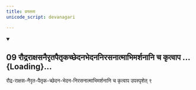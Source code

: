 ```yaml
---
title: प्रयतता
unicode_script: devanagari

---
```

<div class="js_include" includetitle="false" newlevelforh1="2" unfilled url="/vedAH_yajuH/taittirIyam/sUtram/ApastambaH/shrautam/vishvAsa-prastutiH/24/02/09_raudrarAxasanairRtapaitRkachChedanabhedananirasanAtmAbhimarshanAni_cha_kRtvApa.md">
<details open><summary><h2>09 रौद्रराक्षसनैरृतपैतृकच्छेदनभेदननिरसनात्माभिमर्शनानि च कृत्वाप ...{Loading}...</h2></summary>

रौद्र-राक्षस-नैरृत-पैतृक-च्छेदन-भेदन-निरसनात्माभिमर्शनानि च कृत्वाप उपस्पृशेत् ९  

</details>
</div> 